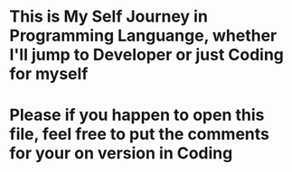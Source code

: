 # This is My Self Journey in Programming Languange, whether I'll jump to Developer or just Coding for myself
# Please if you happen to open this file, feel free to put the comments for your on version in Coding
